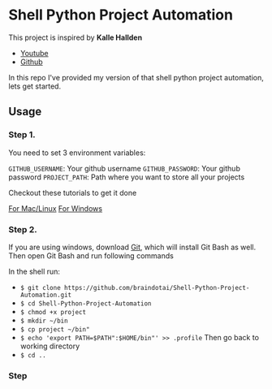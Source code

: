 # __Shell Python Project Automation__

This project is inspired by __Kalle Hallden__

- [Youtube]("https://www.youtube.com/watch?v=7Y8Ppin12r4")
- [Github]("https://github.com/KalleHallden"/ProjectInitializationAutomation)

In this repo I've provided my version of that shell python project automation, lets get started.

## Usage

### Step 1.
You need to set 3 environment variables:

`GITHUB_USERNAME`: Your github username
`GITHUB_PASSWORD`: Your github password
`PROJECT_PATH`: Path where you want to store all your projects

Checkout these tutorials to get it done

[For Mac/Linux]("https://www.youtube.com/watch?v=5iWhQWVXosU")
[For Windows]("https://www.youtube.com/watch?v=IolxqkL7cD8")

### Step 2.

If you are using windows, download [Git]("https://git-scm.com/download/win"), which will install Git Bash as well. Then open Git Bash and run following commands

In the shell run:
- `$ git clone https://github.com/braindotai/Shell-Python-Project-Automation.git`
- `$ cd Shell-Python-Project-Automation`
- `$ chmod +x project`
- `$ mkdir ~/bin`
- `$ cp project ~/bin"`
- `$ echo 'export PATH=$PATH":$HOME/bin"' >> .profile`
Then go back to working directory
- `$ cd ..`

### Step
